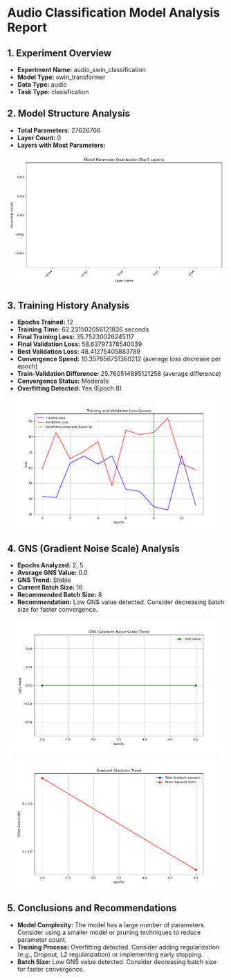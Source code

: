 # Audio Classification Model Analysis Report

## 1. Experiment Overview

- **Experiment Name:** audio_swin_classification
- **Model Type:** swin_transformer
- **Data Type:** audio
- **Task Type:** classification

## 2. Model Structure Analysis

- **Total Parameters:** 27626766
- **Layer Count:** 0
- **Layers with Most Parameters:**

![Model Parameter Distribution](model_params_distribution.png)

## 3. Training History Analysis

- **Epochs Trained:** 12
- **Training Time:** 62.231502056121826 seconds
- **Final Training Loss:** 35.75230026245117
- **Final Validation Loss:** 58.63797378540039
- **Best Validation Loss:** 48.41275405883789
- **Convergence Speed:** 10.357656751360212 (average loss decrease per epoch)
- **Train-Validation Difference:** 25.760514895121258 (average difference)
- **Convergence Status:** Moderate
- **Overfitting Detected:** Yes (Epoch 8)

![Training and Validation Loss Curves](training_loss_curve.png)

## 4. GNS (Gradient Noise Scale) Analysis

- **Epochs Analyzed:** 2, 5
- **Average GNS Value:** 0.0
- **GNS Trend:** Stable
- **Current Batch Size:** 16
- **Recommended Batch Size:** 8
- **Recommendation:** Low GNS value detected. Consider decreasing batch size for faster convergence.

![GNS Trend](gns_trend.png)

![Gradient Statistics Trend](gradient_stats.png)

## 5. Conclusions and Recommendations

- **Model Complexity:** The model has a large number of parameters. Consider using a smaller model or pruning techniques to reduce parameter count.
- **Training Process:** Overfitting detected. Consider adding regularization (e.g., Dropout, L2 regularization) or implementing early stopping.
- **Batch Size:** Low GNS value detected. Consider decreasing batch size for faster convergence.
